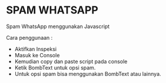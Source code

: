 # SPAM WHATSAPP
Spam WhatsApp menggunakan Javascript

Cara penggunaan :
- Aktifkan Inspeksi
- Masuk ke Console
- Kemudian copy dan paste script pada console
- Ketik BombText untuk opsi spam.
- Untuk opsi spam bisa menggunakan BombText atau lainnya.
